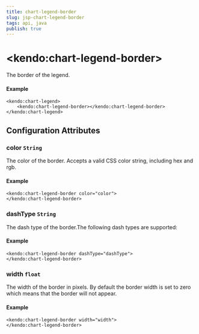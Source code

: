 ```yaml
---
title: chart-legend-border
slug: jsp-chart-legend-border
tags: api, java
publish: true
---
```


# \<kendo:chart-legend-border\>

The border of the legend.

#### Example
    <kendo:chart-legend>
        <kendo:chart-legend-border></kendo:chart-legend-border>
    </kendo:chart-legend>

## Configuration Attributes

### color `String`

The color of the border. Accepts a valid CSS color string, including hex and rgb.

#### Example
    <kendo:chart-legend-border color="color">
    </kendo:chart-legend-border>

### dashType `String`

The dash type of the border.The following dash types are supported:

#### Example
    <kendo:chart-legend-border dashType="dashType">
    </kendo:chart-legend-border>

### width `float`

The width of the border in pixels. By default the border width is set to zero which means that the border will not appear.

#### Example
    <kendo:chart-legend-border width="width">
    </kendo:chart-legend-border>

